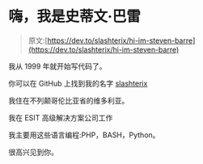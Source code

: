 # 嗨，我是史蒂文·巴雷

> 原文:[https://dev.to/slashterix/hi-im-steven-barre](https://dev.to/slashterix/hi-im-steven-barre)

我从 1999 年就开始写代码了。

你可以在 GitHub 上找到我的名字 [slashterix](https://github.com/slashterix)

我住在不列颠哥伦比亚省的维多利亚。

我在 ESIT 高级解决方案公司工作

我主要用这些语言编程:PHP，BASH，Python。

很高兴见到你。